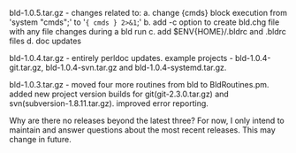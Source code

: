 
 bld-1.0.5.tar.gz - changes related to:
                    a. change {cmds} block execution from 'system "cmds";' to '`{ cmds } 2>&1`;'
                    b. add -c option to create bld.chg file with any file changes during a bld run
                    c. add $ENV{HOME}/.bldrc and .bldrc files
                    d. doc updates

 bld-1.0.4.tar.gz - entirely perldoc updates.  example projects - bld-1.0.4-git.tar.gz, bld-1.0.4-svn.tar.gz
                    and bld-1.0.4-systemd.tar.gz.

 bld-1.0.3.tar.gz - moved four more routines from bld to BldRoutines.pm.  added new project version builds
                    for git(git-2.3.0.tar.gz) and svn(subversion-1.8.11.tar.gz).  improved error reporting.

 Why are there no releases beyond the latest three?  For now, I only intend to maintain and answer questions
 about the most recent releases.  This may change in future.

